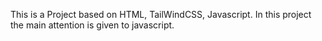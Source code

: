 This is a Project based on HTML, TailWindCSS, Javascript. In this project the main attention is given to javascript.
